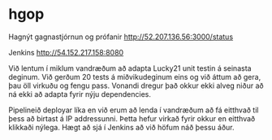 # hgop
Hagnýt gagnastjórnun og prófanir
http://52.207.136.56:3000/status

Jenkins
http://54.152.217.158:8080

Við lentum í miklum vandræðum að adapta Lucky21 unit testin á seinasta deginum. Við gerðum 20 tests á miðvikudeginum eins og við áttum að gera, þau öll virkuðu og fengu pass. Vonandi dregur það okkur ekki alveg niður að ná ekki að adapta fyrir nýju dependencies. 

Pipelineið deployar líka en við erum að lenda í vandræðum að fá eitthvað til þess að birtast á IP addressunni. Þetta hefur virkað fyrir okkur en eitthvað klikkaði nýlega. Hægt að sjá í Jenkins að við höfum náð þessu áður. 